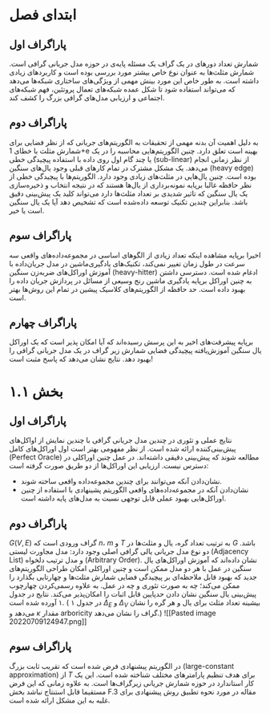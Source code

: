 # ابتدای فصل
## پاراگراف اول
شمارش تعداد دورهای در یک گراف یک مسئله پایه‌ی در حوزه مدل جریانی گرافی است. شمارش مثلث‌ها به عنوان نوع خاص بیشتر مورد بررسی بوده است و کاربردهای زیادی داشته است. به طور خاص این مورد بینش مهمی از ویژگی‌های ساختاری شبکه‌ها می‌دهد که می‌تواند استفاده شود تا شکل عمده شبکه‌های تعمال پروتئین، فهم شبکه‌های اجتماعی و ارزیابی مدل‌های گرافی بزرگ را کشف کند.

## پاراگراف دوم
به دلیل اهمیت آن بدنه مهمی از تحقیقات به الگوریتم‌های جریانی که از نظر فضایی برای شمارش مثلث با خطای 1+e بهینه است تعلق دارد. چنین الگوریتم‌هایی محاسبه را در یک یا چند گام اول روی داده با استفاده پیچیدگی خطی (sub-linear) از نظر زمانی انجام می‌دهد.  یک مشکل مشترک در تمام کارهای قبلی وجود یال‌های سنگین (heavy edge) بوده است. چنین یال‌هایی در مثلث‌های زیادی وجود دارد. الگوریتم‌ها با پیچیدگی خطی از نظر حافظه غالبا برپایه نمونه‌برداری از یال‌ها هستند که در نتیجه انتخاب و ذخیره‌سازی یک یال سنگین که تاثیر شدیدی بر تعداد مثلث‌ها دارد می‌تواند کلید یک پیش‌بینی دقیق باشد. بنابراین چندین تکنیک توسعه داده‌شده است که تشخیص دهد آیا یک یال سنگین است یا خیر.

## پاراگراف سوم
اخیرا برپایه مشاهد‌ه اینکه تعداد زیادی از الگوهای اساسی در مجموعه‌داده‌های واقعی سه سرعت در طول زمان تغییر نمی‌کند، تکنیک‌های یادگیری‌ماشین در مدل جریان‌داده با آموزش اوراکل‌های ضربه‌زن سنگین (heavy-hitter) ادغام شده است. دسترسی داشتن به چنین اوراکل برپایه یادگیری ماشین رنج وسیعی از مسائل در پردازش جریان داده را بهبود داده است. حد حافظه از الگوریتم‌های کلاسیک پیشین در تمام این روش‌ها بهتر است.


## پاراگراف چهارم
برپایه پیشرفت‌های اخیر به این پرسش رسیده‌اند که آیا امکان پذیر است که یک اوراکل یال سنگین آموزش‌یافته پیچیدگی فضایی شمارش زیر گراف در یک مدل جریانی گرافی را بهبود دهد. نتایج نشان می‌دهد که پاسخ مثبت است!

# بخش ۱.۱ 
## پاراگراف اول
نتایج عملی و تئوری در چندین مدل جریانی گرافی با چندین نمایش از اواکل‌های پیش‌بینی‌کننده ارائه شده است. از نظر مفهومی بهتر است اول اوراکل‌های کامل (Perfect Oracle) مطالعه شوند که پیش‌بینی دقیقی داشته‌اند. در عمل چنین اوراکلی در دسترس نیست. ارزیابی این اوراکل‌ها از دو طریق صورت گرفته است:
* نشان‌دادن آنکه می‌توانند برای چندین مجموعه‌داده واقعی ساخته شوند.
* نشان‌دادن آنکه در مجموعه‌داده‌های واقعی الگوریتم پشینهادی با استفاده از چنین اوراکل‌هایی بهبود عملی قابل توجهی نسبت به مدل‌های پایه داشته است.

## پاراگراف دوم
$G(V, E)$ گراف ورودی است که $n$، $m$ و $T$ به ترتیب تعداد گره، یال و مثلث‌ها در $G$ باشد. دو نوع مدل جریانی یالی گرافی اصلی وجود دارد: مدل مجاورت لیستی (Adjacency List) و مدل ترتیب دلخواه (Arbitrary Order).
نشان داده‌اند که آموزش اوراکل‌های یال سنگین در عمل با هر دو مدل ممکن است و چنین اوراکلی امکان طراحی الگوریتم‌های جدید که بهبود قابل ملاحظه‌ای بر پیچیدگی فضایی شمارش مثلث‌ها و چهارتایی بگذارد را ممکن می‌کند؛ چه به صورت تئوری و چه در عمل. به علاوه رسمی‌کردن چهارچوب پیش‌بینی یال سنگین نشان دادن حدپایین قابل اثبات را امکان‌پذیر می‌کند. نتایج در جدول ۱ آورده شده است. ( در جدول ۱ $\Delta_E$ و $\Delta_V$ بیشینه تعداد مثلث برای یال و هر گره را نشان می‌دهد و $\kappa$ مقدار arboricity گراف را نشان می‌دهد.)
![[Pasted image 20220709124947.png]]

## پاراگراف سوم
در الگوریتم پیشنهادی فرض شده است که تقریب ثابت بزرگ (large-constant approximation) از $T$ برای هدف تنظیم پارامترهای مختلف شناخته شده است. این یک کار استاندارد در حوزه شمارش جریانی زیرگراف‌ها است. به علاوه زمانی که این فرض مستقیما قابل استنتاج نباشد بخش F.3 مقاله در مورد نحوه تطبیق روش پیشنهادی برای غلبه به این مشکل ارائه شده است.

